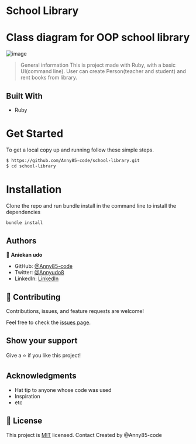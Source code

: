 # School Library

# Class diagram for OOP school library
![image](https://user-images.githubusercontent.com/87186552/161608021-7515a03e-f27a-4a5d-a722-3b9e415c10d2.png)

> General information
This is project made with Ruby, with a basic UI(command line). User can create Person(teacher and student) and rent books from library.

## Built With

- Ruby

# Get Started
To get a local copy up and running follow these simple steps.

```bash
$ https://github.com/Anny85-code/school-library.git
$ cd school-library
```

# Installation
Clone the repo and run bundle install in the command line to install the dependencies

```bash
bundle install
```

## Authors

👤 **Aniekan udo**

- GitHub: [@Anny85-code](https://github.com/Anny85-code)
- Twitter: [@Annyudo8](https://twitter.com/Anny_udo8)
- LinkedIn: [LinkedIn](https://www.linkedin.com/in/aniekan-udo-665b65213/)


## 🤝 Contributing

Contributions, issues, and feature requests are welcome!

Feel free to check the [issues page](../../issues/).

## Show your support

Give a ⭐️ if you like this project!

## Acknowledgments

- Hat tip to anyone whose code was used
- Inspiration
- etc

## 📝 License

This project is [MIT](./MIT.md) licensed.
Contact
Created by @Anny85-code


